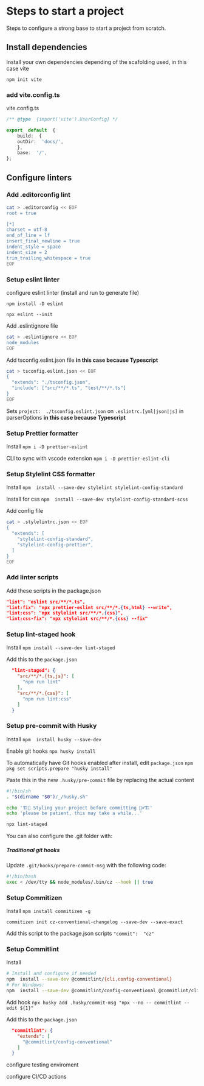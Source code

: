 
# Steps to start a project
Steps to configure a strong base to start a project from scratch.


## Install dependencies
Install your own dependencies depending of the scafolding used, in this case vite

``npm init vite``

### add vite.config.ts

vite.config.ts

````ts
/** @type  {import('vite').UserConfig} */

export  default  {
	build:  {
	outDir:  'docs/',
	},
	base:  '/',
};

````


## Configure linters

### Add .editorconfig lint

````bash
cat > .editorconfig << EOF
root = true

[*]
charset = utf-8
end_of_line = lf
insert_final_newline = true
indent_style = space
indent_size = 2
trim_trailing_whitespace = true
EOF
````

### Setup eslint linter
configure eslint linter (install and run to generate file)

``npm install -D eslint``

`````npx eslint --init`````

Add .eslintignore file
````bash
cat > .eslintignore << EOF
node_modules
EOF
````

Add tsconfig.eslint.json file  **in this case because Typescript**
````bash
cat > tsconfig.eslint.json << EOF
{
  "extends": "./tsconfig.json",
  "include": ["src/**/*.ts", "test/**/*.ts"]
}
EOF
````
Sets ``project:  ./tsconfig.eslint.json`` on ``.eslintrc.[yml|json|js]`` in parserOptions **in this case because Typescript**

### Setup Prettier formatter

Install
````npm i -D prettier-eslint````

CLI to sync with vscode extension
````npm i -D prettier-eslint-cli````

### Setup Stylelint CSS formatter

Install
````npm  install --save-dev stylelint stylelint-config-standard````

Install for css
````npm  install --save-dev stylelint-config-standard-scss````

Add config file
````bash
cat > .stylelintrc.json << EOF
{
  "extends": [
    "stylelint-config-standard",
    "stylelint-config-prettier",
  ]
}
EOF
````


### Add linter scripts

Add these scripts in the package.json
````json
"lint": "eslint src/**/*.ts",
"lint:fix": "npx prettier-eslint src/**/*.{ts,html} --write",
"lint:css": "npx stylelint src/**/*.{css}",
"lint:css-fix": "npx stylelint src/**/*.{css} --fix"
````

### Setup lint-staged hook

Install
``npm install --save-dev lint-staged``

Add this to the ``package.json``
````json
  "lint-staged": {
    "src/**/*.{ts,js}": [
      "npm run lint"
    ],
    "src/**/*.{css}": [
      "npm run lint:css"
    ]
  }
````


### Setup pre-commit with Husky
Install
``npm  install husky --save-dev``

Enable git hooks
``npx husky install``

To automatically have Git hooks enabled after install, edit  `package.json`
``npm pkg set scripts.prepare "husky install"``

Paste this in the new `.husky/pre-commit` file by replacing the actual content
```bash
#!/bin/sh
. "$(dirname "$0")/_/husky.sh"

echo '🏗️👷 Styling your project before committing 👷‍♂️🏗️'
echo 'please be patient, this may take a while...'

npx lint-staged
```
You can also configure the .git folder with:

##### Traditional git hooks

Update  `.git/hooks/prepare-commit-msg`  with the following code:
```bash
#!/bin/bash
exec < /dev/tty && node_modules/.bin/cz --hook || true
```

### Setup Commitizen
Install
``npm install commitizen -g``

``commitizen init cz-conventional-changelog --save-dev --save-exact``

Add this script to the package.json scripts
``"commit":  "cz"``

### Setup Commitlint
Install
```bash
# Install and configure if needed
npm  install --save-dev @commitlint/{cli,config-conventional}
# For Windows:
npm  install --save-dev @commitlint/config-conventional @commitlint/cli
```
Add hook
``npx husky add .husky/commit-msg "npx --no -- commitlint --edit ${1}"``

Add this to the ``package.json``
```json
  "commitlint": {
    "extends": [
      "@commitlint/config-conventional"
    ]
  }
```

configure testing enviroment

configure CI/CD actions
